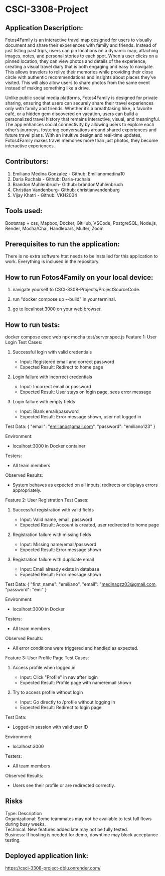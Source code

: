 # CSCI-3308-Project

## Application Description:
Fotos4Family is an interactive travel map designed for users to visually document and share their experiences with family and friends. Instead of just listing past trips, users can pin locations on a dynamic map, attaching images, notes, and personal stories to each spot. When a user clicks on a pinned location, they can view photos and details of the experience, creating a visual travel diary that is both engaging and easy to navigate. This allows travelers to relive their memories while providing their close circle with authentic recommendations and insights about places they’ve visited. This will also allow users to share photos from the same event instead of making something like a drive.

Unlike public social media platforms, Fotos4Family is designed for private sharing, ensuring that users can securely share their travel experiences only with family and friends. Whether it’s a breathtaking hike, a favorite café, or a hidden gem discovered on vacation, users can build a personalized travel history that remains interactive, visual, and meaningful. The app enhances social connectivity by allowing users to explore each other’s journeys, fostering conversations around shared experiences and future travel plans. With an intuitive design and real-time updates, Fotos4Family makes travel memories more than just photos, they become interactive experiences.


## Contributors:
1. Emiliano Medina Gonzalez - Github: Emilianomedina10
2. Daria Ruchala - Github: Daria-ruchala
3. Brandon Muhlenbruch- Github: brandonMuhlenbruch
4. Christian Vandenburg- Github: christianvandenburg
5. Vijay Khatri - Github: VKH2004


## Tools used:
Bootstrap + css, Mapbox, Docker, GitHub, VSCode, PostgreSQL, Node.js, Render, Mocha/Chai, Handlebars, Multer, Zoom

## Prerequisites to run the application:
There is no extra software htat needs to be installed for this application to work. Everything is inclused in the repository.


## How to run Fotos4Family on your local device:

1. navigate yourself to CSCI-3308-Projects/ProjectSourceCode.

2. run "docker compose up --build" in your terminal.

3. go to localhost:3000 on your web browser.


## How to run tests:
docker compose exec web npx mocha test/server.spec.js
Feature 1: User Login
Test Cases:
1. Successful login with valid credentials
   - Input: Registered email and correct password
   - Expected Result: Redirect to home page

2. Login failure with incorrect credentials
   - Input: Incorrect email or password
   - Expected Result: User stays on login page, sees error message

3. Login failure with empty fields
   - Input: Blank email/password
   - Expected Result: Error message shown, user not logged in

Test Data:
{
  "email": "emiliano@gmail.com",
  "password": "emiliano123"
}

Environment:
- localhost:3000 in Docker container

Testers:
- All team members

Observed Results:
- System behaves as expected on all inputs, redirects or displays errors appropriately.


Feature 2: User Registration
Test Cases:
1. Successful registration with valid fields
   - Input: Valid name, email, password
   - Expected Result: Account is created, user redirected to home page

2. Registration failure with missing fields
   - Input: Missing name/email/password
   - Expected Result: Error message shown

3. Registration failure with duplicate email
   - Input: Email already exists in database
   - Expected Result: Error message shown

Test Data:
{
  "first_name": "emiliano",
  "email": "medinagzz03@gmail.com,
  "password": "emi"
}

Environment:
- localhost:3000 in Docker

Testers:
- All team members

Observed Results:
- All error conditions were triggered and handled as expected.


Feature 3: User Profile Page
Test Cases:
1. Access profile when logged in
   - Input: Click "Profile" in nav after login
   - Expected Result: Profile page with name/email shown

2. Try to access profile without login
   - Input: Go directly to /profile without logging in
   - Expected Result: Redirect to login page

Test Data:
- Logged-in session with valid user ID

Environment:
- localhost:3000

Testers:
- All team members

Observed Results:
- Users see their profile or are redirected correctly.


Risks
-----
Type:               Description                                                                 
Organizational:     Some teammates may not be available to test full flows during busy weeks.   
Technical:          New features added late may not be fully tested.                           
Business:           If hosting is needed for demo, downtime may block acceptance testing.       


## Deployed application link:
https://csci-3308-project-dblu.onrender.com/
